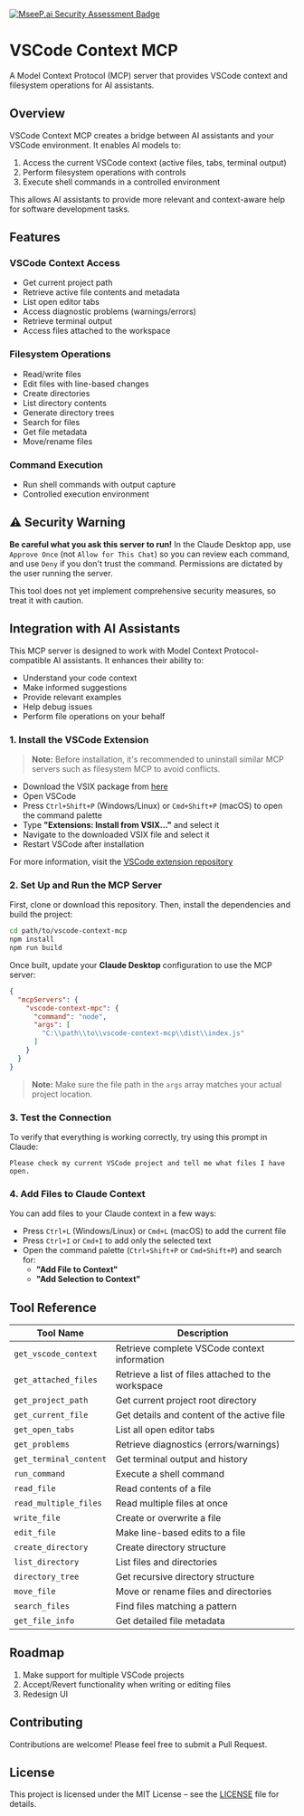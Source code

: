 [![MseeP.ai Security Assessment Badge](https://mseep.net/pr/vilasone455-vscode-context-mcp-badge.png)](https://mseep.ai/app/vilasone455-vscode-context-mcp)

# VSCode Context MCP

A Model Context Protocol (MCP) server that provides VSCode context and filesystem operations for AI assistants.

## Overview

VSCode Context MCP creates a bridge between AI assistants and your VSCode environment. It enables AI models to:

1. Access the current VSCode context (active files, tabs, terminal output)
2. Perform filesystem operations with controls
3. Execute shell commands in a controlled environment

This allows AI assistants to provide more relevant and context-aware help for software development tasks.

## Features

### VSCode Context Access
- Get current project path
- Retrieve active file contents and metadata
- List open editor tabs
- Access diagnostic problems (warnings/errors)
- Retrieve terminal output
- Access files attached to the workspace

### Filesystem Operations
- Read/write files
- Edit files with line-based changes
- Create directories
- List directory contents
- Generate directory trees
- Search for files
- Get file metadata
- Move/rename files

### Command Execution
- Run shell commands with output capture
- Controlled execution environment

## ⚠️ Security Warning

**Be careful what you ask this server to run!** In the Claude Desktop app, use `Approve Once` (not `Allow for This Chat`) so you can review each command, and use `Deny` if you don't trust the command. Permissions are dictated by the user running the server.

This tool does not yet implement comprehensive security measures, so treat it with caution.

## Integration with AI Assistants

This MCP server is designed to work with Model Context Protocol-compatible AI assistants. It enhances their ability to:

- Understand your code context
- Make informed suggestions
- Provide relevant examples
- Help debug issues
- Perform file operations on your behalf

### 1. Install the VSCode Extension

> **Note:** Before installation, it's recommended to uninstall similar MCP servers such as filesystem MCP to avoid conflicts.

- Download the VSIX package from [here](https://github.com/vilasone455/vscode-context-mcp-extension/releases/download/1.0.2/vscode-context-mcp-extension-1.0.2.vsix)
- Open VSCode
- Press `Ctrl+Shift+P` (Windows/Linux) or `Cmd+Shift+P` (macOS) to open the command palette
- Type **"Extensions: Install from VSIX..."** and select it
- Navigate to the downloaded VSIX file and select it
- Restart VSCode after installation

For more information, visit the [VSCode extension repository](https://github.com/vilasone455/vscode-context-mcp-extension)

### 2. Set Up and Run the MCP Server

First, clone or download this repository. Then, install the dependencies and build the project:

```bash
cd path/to/vscode-context-mcp
npm install
npm run build
```

Once built, update your **Claude Desktop** configuration to use the MCP server:

```json
{
  "mcpServers": {
    "vscode-context-mpc": {
      "command": "node",
      "args": [
        "C:\\path\\to\\vscode-context-mcp\\dist\\index.js"
      ]
    }
  }
}
```

> **Note:** Make sure the file path in the `args` array matches your actual project location.

### 3. Test the Connection

To verify that everything is working correctly, try using this prompt in Claude:

```
Please check my current VSCode project and tell me what files I have open.
```

### 4. Add Files to Claude Context

You can add files to your Claude context in a few ways:

- Press `Ctrl+L` (Windows/Linux) or `Cmd+L` (macOS) to add the current file
- Press `Ctrl+I` or `Cmd+I` to add only the selected text
- Open the command palette (`Ctrl+Shift+P` or `Cmd+Shift+P`) and search for:
  - **"Add File to Context"**
  - **"Add Selection to Context"**

## Tool Reference

| Tool Name            | Description                                  |
|----------------------|----------------------------------------------|
| `get_vscode_context` | Retrieve complete VSCode context information |
| `get_attached_files` | Retrieve a list of files attached to the workspace |
| `get_project_path`   | Get current project root directory           |
| `get_current_file`   | Get details and content of the active file   |
| `get_open_tabs`      | List all open editor tabs                    |
| `get_problems`       | Retrieve diagnostics (errors/warnings)       |
| `get_terminal_content` | Get terminal output and history           |
| `run_command`        | Execute a shell command                      |
| `read_file`          | Read contents of a file                      |
| `read_multiple_files`| Read multiple files at once                  |
| `write_file`         | Create or overwrite a file                   |
| `edit_file`          | Make line-based edits to a file              |
| `create_directory`   | Create directory structure                   |
| `list_directory`     | List files and directories                   |
| `directory_tree`     | Get recursive directory structure            |
| `move_file`          | Move or rename files and directories         |
| `search_files`       | Find files matching a pattern                |
| `get_file_info`      | Get detailed file metadata                   |

## Roadmap

1. Make support for multiple VSCode projects
2. Accept/Revert functionality when writing or editing files
3. Redesign UI

## Contributing

Contributions are welcome! Please feel free to submit a Pull Request.

## License

This project is licensed under the MIT License – see the [LICENSE](./LICENSE) file for details.

